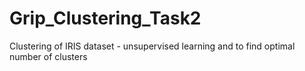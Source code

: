 # Grip_Clustering_Task2
Clustering of IRIS dataset - unsupervised learning and to find optimal number of clusters

